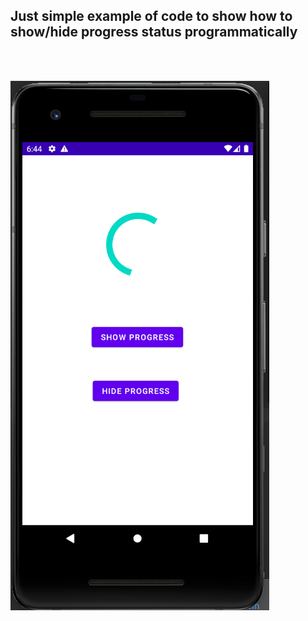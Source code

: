 ## Just simple example of code to show how to show/hide progress status programmatically

\
&nbsp;

![appPhoto](appPhoto.png)
